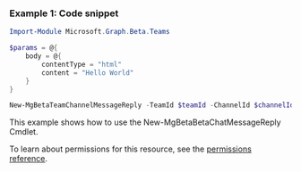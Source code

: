 ### Example 1: Code snippet

```powershellImport-Module Microsoft.Graph.Beta.Teams

$params = @{
	body = @{
		contentType = "html"
		content = "Hello World"
	}
}

New-MgBetaTeamChannelMessageReply -TeamId $teamId -ChannelId $channelId -ChatMessageId $chatMessageId -BodyParameter $params
```
This example shows how to use the New-MgBetaBetaChatMessageReply Cmdlet.
To learn about permissions for this resource, see the [permissions reference](/graph/permissions-reference).

